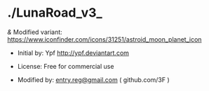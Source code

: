 # ./LunaRoad_v3_

*&* Modified variant: https://www.iconfinder.com/icons/31251/astroid_moon_planet_icon

* Initial by: Ypf http://ypf.deviantart.com
* License: Free for commercial use

* Modified by: entry.reg@gmail.com ( github.com/3F )